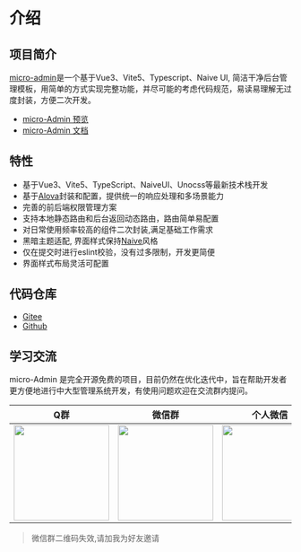 # 介绍

## 项目简介

[micro-admin](https://github.com/chansee97/micro-admin)是一个基于Vue3、Vite5、Typescript、Naive UI, 简洁干净后台管理模板，用简单的方式实现完整功能，并尽可能的考虑代码规范，易读易理解无过度封装，方便二次开发。

- [micro-Admin 预览](https://micro-admin-site.netlify.app/)
- [micro-Admin 文档](https://micro-admin-docs.netlify.app/)

## 特性

- 基于Vue3、Vite5、TypeScript、NaiveUI、Unocss等最新技术栈开发
- 基于[Alova](https://alova.js.org/)封装和配置，提供统一的响应处理和多场景能力
- 完善的前后端权限管理方案
- 支持本地静态路由和后台返回动态路由，路由简单易配置
- 对日常使用频率较高的组件二次封装,满足基础工作需求
- 黑暗主题适配, 界面样式保持[Naive](https://github.com/tusen-ai/naive-ui)风格
- 仅在提交时进行eslint校验，没有过多限制，开发更简便
- 界面样式布局灵活可配置

## 代码仓库

- [Gitee](https://gitee.com/chansee97/micro-admin)
- [Github](https://github.com/micro-components/micro-admin.git)

## 学习交流

micro-Admin 是完全开源免费的项目，目前仍然在优化迭代中，旨在帮助开发者更方便地进行中大型管理系统开发，有使用问题欢迎在交流群内提问。

| Q群 | 微信群 | 个人微信 |
| :--: |:--: |:--: |
| <img src="https://cdn.jsdelivr.net/gh/chansee97/static/micro-admin/q-group.png" width=170> | <img src="https://cdn.jsdelivr.net/gh/chansee97/static/micro-admin/wx-group.png" width=170>|<img src="https://cdn.jsdelivr.net/gh/chansee97/static/wechat.png" width=170>|

> 微信群二维码失效,请加我为好友邀请
